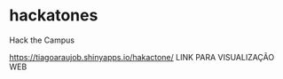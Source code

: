 # hackatones
Hack the Campus



https://tiagoaraujob.shinyapps.io/hakactone/ LINK PARA VISUALIZAÇÃO WEB
